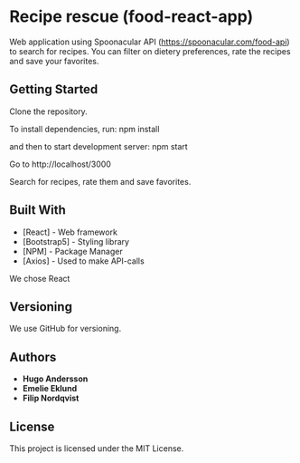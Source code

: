 # Recipe rescue (food-react-app)

Web application using Spoonacular API (https://spoonacular.com/food-api) to search for recipes.
You can filter on dietery preferences, rate the recipes and save your favorites.

## Getting Started

Clone the repository.

To install dependencies, run:
npm install

and then to start development server:
npm start

Go to http://localhost/3000

Search for recipes, rate them and save favorites.


## Built With

* [React] - Web framework
* [Bootstrap5] - Styling library
* [NPM] - Package Manager
* [Axios] - Used to make API-calls

We chose React 



## Versioning

We use GitHub for versioning.

## Authors

* **Hugo Andersson**
* **Emelie Eklund**
* **Filip Nordqvist**

## License

This project is licensed under the MIT License.

